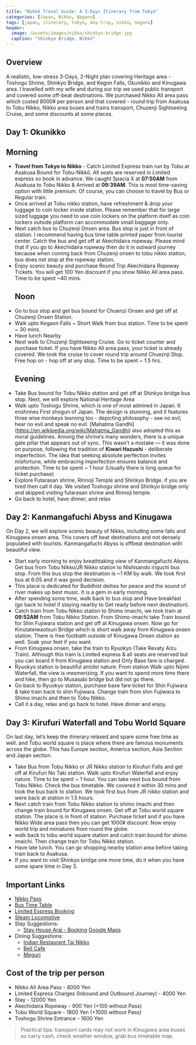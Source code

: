 ```yaml
---
title: "Nikkō Travel Guide: A 3-Days Itinerary from Tokyo"
categories: [Japan, Nikko, Nagano]
tags: [japan, itinerary, tokyo, day-trip, nikko, nagano]
header:
  image: /assets/images/nikko/shinkyo-bridge.jpg
  caption: "Shinkyo Bridge, Nikkō"
---
```


## Overview
A realistic, low-stress 3-Days, 2-Night plan covering Heritage area - Toshogu Shrine, Shinkyo Bridge, and Kegon Falls, Okunikko and Kinugawa area. I travelled with my wife and during our trip we used public transport and covered some off-beat destinations. We purchased Nikko All area pass which costed 8000¥ per person and that covered - round trip from Asakusa to Tobu Nikko, Nikko area buses and trains transport, Chuzenji Sightseeing Cruise, and some discounts at some places. 

## Day 1: Okunikko 
  ## Morning 
- **Travel from Tokyo to Nikko** - Catch Limited Express train run by Tobu at Asakusa Bound for Tobu-Nikkō. All seats are reserved in Limited express so book in advance. We caught Spacia X at **07:50AM** from Asakusa to Tobu Nikko & Arrived at **09:39AM**. This is most time-saving option with little premium. Of course, you can choose to travel by Bus or Regular train. 
- Once arrived at Tobu nikko station, have refreshment & drop your luggage to coin locker inside station. Please remember that for large sized luggage you need to use coin lockers on the platform itself as coin lockers outside platform can accommodate small baggage only. 
- Next catch bus to Chuzenji Onsen area. Bus stop is just in front of station. I recommend having bus time table printed paper from tourist center. Catch the bus and get off at Akechidaira ropeway. Please mind that if you go to Akechidaira ropeway then do it in outward journey because when coming back from Chuzenji onsen to tobu nikko station, bus does not stop at the ropeway station. 
- Enjoy scenic beauty and purchase Round Trip Akechidaira Ropeway Tickets. You will get 100 Yen discount if you show Nikko All area pass. Time to be spent ~40 mins.
  ## Noon 
- Go to bus stop and get bus bound for Chuenzi Onsen and get off at Chuzenji Onsen Station.
- Walk upto Kegaon Falls ~ Short Walk from bus station. Time to be spent ~ 30 mins. 
- Have lunch Nearby 
- Next walk to Chuzenji Sightseeing Cruise. Go to ticket counter and purchase ticket. If you have Nikko All area pass, your ticket is already covered. We took the cruise to cover round trip around Chueznji Stop. Free hop on - hop off at any stop. Time to be spent ~ 1.5 hrs. 
  ## Evening 
- Take Bus bound for Tobu Nikko station and get off at Shinkyo bridge bus stop. Next, we will explore National Heritage Area 
- Walk upto Toshogu Shrine, which is one of most admired in Japan. It enshrines First shogun of Japan. The design is stunning, and it features three wise monkeys learning too - depicting philosophy - see no evil, hear no evil and speak no evil. [Mahatma Gandhi] (https://en.wikipedia.org/wiki/Mahatma_Gandhi) also adopted this as moral guidelines. Among the shrine’s many wonders, there is a unique gate pillar that appears out of sync. This wasn’t a mistake — it was done on purpose, following the tradition of **Kiwari Hazushi** - deliberate imperfection. The idea that seeking absolute perfection invites misfortune, while embracing imperfection ensures balance and protection. Time to be spent ~ 1 hour (Usually there is long queue for ticket purchase)
- Explore Futarasan shrine, Rinnoji Temple and Shinkyo Bridge. if you are tired then call it day. We visited Toshogu shrine and Shinkyo bridge only and skipped visiting futarasan shrine and Rinnoji temple.  
- Go back to hotel, have dinner, and relax

## Day 2: Kanmangafuchi Abyss and Kinugawa 
On Day 2, we will explore scenic beauty of Nikko, including some falls and Kinugawa onsen area. This covers off beat destinations and not densely populated with tourists. Kanmangafuchi Abyss is offbeat destination with beautiful view. 
- Start early morning to enjoy breathtaking view of Kanmangafuchi Abyss. Get bus from Tobu Nikko/JR Nikko station to Nishisando iriguchi bus stop. From this bus stop the destination is ~1 KM by walk. We took first bus at 6:05 and it was good decision. 
- This place is dedicated for Buddhist deities for peace and the sound of river makes up best music. It is a gem in early morning.  
- After spending some time, walk back to bus stop and Have breakfast (go back to hotel if staying nearby to Get ready before next destination).
- Catch train from Tobu Nikko station to Shimo imaichi, we took train at **09:52AM** from Tobu Nikko Station. From Shimo-imachi take Train bound for Shin Fujiwara station and get off at Kinugawa onsen. Now go for Kinutateiwaotsuri Bridge which is short walk away from Kinugawa onsen station. There is free footbath outside of Kinugawa Onsen station as well. Soak your feet if you want. 
- From Kinugawa onsen, take the train to Ryuokyo (Take Revaty Aizu Train). Although this train is Limited express & all seats are reserved but you can board it from Kinugawa station and Only Base fare is charged. 
- Ryuokyo station is beautiful amidst nature. From station Walk upto Nijimi Waterfall, the view is mesmerizing. If you want to spend more time there and hike, then go to Musasabi bridge but did not go there. 
- Go back to Ryuokyo station, purchase base fare ticket for Shin Fujiwara & take train back to shin Fujiwara. Change train from shin Fujiwara to Shimo imachi and then to Tobu Nikko.
- Call it a day, relax and go back to hotel. Have dinner and enjoy.  

## Day 3: Kirufuri Waterfall and Tobu World Square  
On last day, let’s keep the itinerary relaxed and spare some free time as well.  and Tobu world square is place where there are famous monuments across the globe. This has Europe section, America section, Asia Section and Japan section. 
- Take Bus from Tobu Nikko or JR Nikko station to Kirufuri Falls and get off at Kirufuri No Taki station. Walk upto Kirufuri Waterfall and enjoy nature. Time to be spent ~ 1 hour. You can take next bus bound from Tobu Nikko. Check the bus timetable. We covered it within 30 mins and took the bus back to station. We took first bus from JR nikko station and were back at station in 1.5 hours. 
- Next catch train from Tobu Nikko station to shimo imachi and then change train bound for Kinugawa onsen. Get off at Tobu world square station. The place is in front of station. Purchase ticket and if you have Nikko Wide area pass then you can get 1000¥ discount. Now enjoy world trip and miniatures from round the globe. 
- walk back to tobu world square station and catch train bound for shimo imaichi. Then change train for Tobu Nikko station. 
- Have late lunch. You can go shopping nearby station area before taking train back to Asakusa.  
- If you want to visit Shinkyo bridge one more time, do it when you have some spare time in Day 3.

## Important Links 
- [Nikko Pass](https://www.tobu.co.jp/en/ticket/nikko/all.html)
- [Bus Time Table](https://www.tobu-bus.com/pc/area/pdf/nikko_timetablenatu.pdf) 
- [Limited Express Booking](https://tobu-japantrip-tickets.com)
- [Steam Locomotive](https://www.tobu.co.jp/en/sightseeing/nikko_kinugawa/sl/)
- Stay Suggestions:
  - [Stay House Arai - Booking](https://www.booking.com/Share-vDh5wY) [Google Maps](https://maps.app.goo.gl/uUh2JmaEBpzLZDZt5?g_st=ipc)
- Dining Suggestions:
  - [Indian Restaurant Taj Nikko](https://maps.app.goo.gl/H9NAxxWTkYDXEVzz9?g_st=ipc)
  - [Bell Cafe](http://www.cafe-bell.com/)
  - [Meguri](https://shizensaryo-meguri.com/)


## Cost of the trip per person 
- Nikko All Area Pass - 8000 Yen
- Limited Express Charges (Inbound and Outbound Journey) - 4000 Yen
- Stay - 12000 Yen
- Akechidaira Ropeway - 900 Yen (+100 without Pass)
- Tobu World Square - 1800 Yen  (+1000 without Pass)
- Toshogu Shrine Entrance - 1600 Yen 

> Practical tips: transport cards may not work in Kinugawa area buses so carry cash, check weather window, grab bus timetable map.
